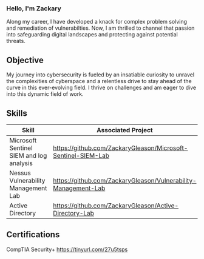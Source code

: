 ### Hello, I'm Zackary

Along my career, I have developed a knack for complex problem solving and remediation of vulnerabilties. Now, I am thrilled to channel that passion into safeguarding digital landscapes and protecting against potential threats.


## Objective

My journey into cybersecurity is fueled by an insatiable curiosity to unravel the complexities of cyberspace and a relentless drive to stay ahead of the curve in this ever-evolving field. I thrive on challenges and am eager to dive into this dynamic field of work. 


## Skills

| Skill                                    | Associated Project        |
|------------------------------------------|---------------------------|
| Microsoft Sentinel SIEM and log analysis | https://github.com/ZackaryGleason/Microsoft-Sentinel-SIEM-Lab   |                  
| Nessus Vulnerability Management Lab      | https://github.com/ZackaryGleason/Vulnerability-Management-Lab |  
| Active Directory                         | https://github.com/ZackaryGleason/Active-Directory-Lab |

## Certifications

CompTIA Security+  https://tinyurl.com/27u5tsps
